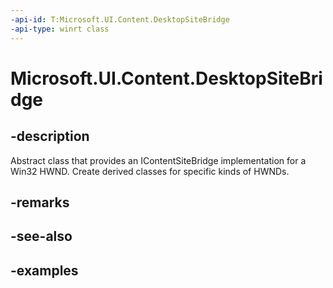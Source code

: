 ```yaml
---
-api-id: T:Microsoft.UI.Content.DesktopSiteBridge
-api-type: winrt class
---
```


# Microsoft.UI.Content.DesktopSiteBridge

<!--
public class DesktopSiteBridge : Microsoft.UI.Content.IContentSiteBridge, Microsoft.UI.IClosableNotifier, System.IDisposable
-->

## -description

Abstract class that provides an IContentSiteBridge implementation for a Win32 HWND. Create derived classes for specific kinds of HWNDs.

## -remarks

## -see-also

## -examples
